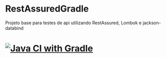 # RestAssuredGradle
Projeto base para testes de api utilizando RestAssured, Lombok e jackson-databind
# [![Java CI with Gradle](https://github.com/Deamgaudencioramos/RestAssuredGradle/actions/workflows/gradle.yml/badge.svg)](https://github.com/Deamgaudencioramos/RestAssuredGradle/actions/workflows/gradle.yml)
